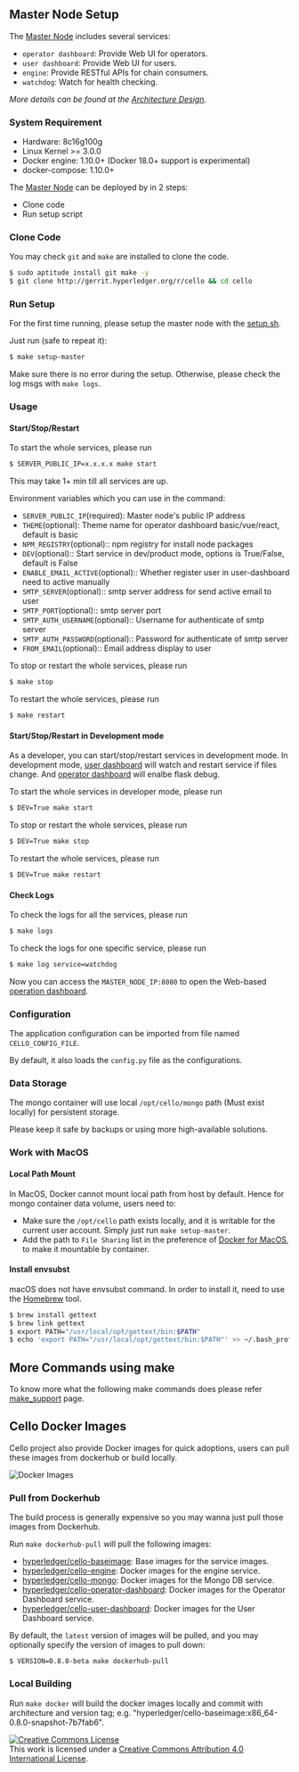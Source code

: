 ## Master Node Setup
The [Master Node](../terminology.md) includes several services:

* `operator dashboard`: Provide Web UI for operators.
* `user dashboard`: Provide Web UI for users.
* `engine`: Provide RESTful APIs for chain consumers.
* `watchdog`: Watch for health checking.

*More details can be found at the [Architecture Design](../arch.md).*

### System Requirement

* Hardware: 8c16g100g
* Linux Kernel >= 3.0.0
* Docker engine: 1.10.0+ (Docker 18.0+ support is experimental)
* docker-compose: 1.10.0+

The [Master Node](../terminology.md) can be deployed by in 2 steps:

* Clone code
* Run setup script

### Clone Code

You may check `git` and `make` are installed to clone the code.

```bash
$ sudo aptitude install git make -y
$ git clone http://gerrit.hyperledger.org/r/cello && cd cello
```

### Run Setup

For the first time running, please setup the master node with the [setup.sh](https://github.com/hyperledger/cello/blob/master/scripts/master_node/setup.sh).

Just run (safe to repeat it):

```bash
$ make setup-master
```

Make sure there is no error during the setup. Otherwise, please check the log msgs with `make logs`.

### Usage

#### Start/Stop/Restart
To start the whole services, please run

```bash
$ SERVER_PUBLIC_IP=x.x.x.x make start
```

This may take 1+ min till all services are up.

Environment variables which you can use in the command:

* `SERVER_PUBLIC_IP`(required): Master node's public IP address
* `THEME`(optional): Theme name for operator dashboard basic/vue/react, default is basic
* `NPM_REGISTRY`(optional):: npm registry for install node packages
* `DEV`(optional):: Start service in dev/product mode, options is True/False, default is False
* `ENABLE_EMAIL_ACTIVE`(optional):: Whether register user in user-dashboard need to active manually
* `SMTP_SERVER`(optional):: smtp server address for send active email to user
* `SMTP_PORT`(optional):: smtp server port
* `SMTP_AUTH_USERNAME`(optional):: Username for authenticate of smtp server
* `SMTP_AUTH_PASSWORD`(optional):: Password for authenticate of smtp server
* `FROM_EMAIL`(optional):: Email address display to user


To stop or restart the whole services, please run
```bash
$ make stop
```
To restart the whole services, please run
```bash
$ make restart
```

#### Start/Stop/Restart in Development mode
As a developer, you can start/stop/restart services in development mode. In development mode, [user dashboard](../dashboard_user.md) will watch and restart service if files change. And [operator dashboard](../dashboard_operator.md) will enalbe flask debug.

To start the whole services in developer mode, please run
```bash
$ DEV=True make start
```



To stop or restart the whole services, please run
```bash
$ DEV=True make stop
```
To restart the whole services, please run
```bash
$ DEV=True make restart
```

#### Check Logs
To check the logs for all the services, please run

```bash
$ make logs
```

To check the logs for one specific service, please run
```bash
$ make log service=watchdog
```

Now you can access the `MASTER_NODE_IP:8080` to open the Web-based [operation dashboard](../dashboard_operator.md).

### Configuration
The application configuration can be imported from file named `CELLO_CONFIG_FILE`.

By default, it also loads the `config.py` file as the configurations.

### Data Storage
The mongo container will use local `/opt/cello/mongo` path (Must exist locally) for persistent storage.

Please keep it safe by backups or using more high-available solutions.

### Work with MacOS

#### Local Path Mount
In MacOS, Docker cannot mount local path from host by default. Hence for mongo container data volume, users need to:

* Make sure the `/opt/cello` path exists locally, and it is writable for the current user account. Simply just run `make setup-master`.
* Add the path to `File Sharing` list in the preference of [Docker for MacOS](https://docs.docker.com/docker-for-mac/install/), to make it mountable by container.

#### Install envsubst
macOS does not have envsubst command. In order to install it, need to use the [Homebrew](https://brew.sh) tool.

```bash
$ brew install gettext
$ brew link gettext
$ export PATH="/usr/local/opt/gettext/bin:$PATH"
$ echo 'export PATH="/usr/local/opt/gettext/bin:$PATH"' >> ~/.bash_profile
```

## More Commands using make

To know more what the following make commands does please refer [make_support](../make_support.md) page.

## Cello Docker Images

Cello project also provide Docker images for quick adoptions, users can pull these images from dockerhub or build locally.

![Docker Images](imgs/cello_baseimage.png)

### Pull from Dockerhub
The build process is generally expensive so you may wanna just pull those images from Dockerhub.

Run `make dockerhub-pull` will pull the following images:

* [hyperledger/cello-baseimage](https://hub.docker.com/r/hyperledger/cello-baseimage/): Base images for the service images.
* [hyperledger/cello-engine](https://hub.docker.com/r/hyperledger/cello-engine/): Docker images for the engine service.
* [hyperledger/cello-mongo](https://hub.docker.com/r/hyperledger/cello-mongo/): Docker images for the Mongo DB service.
* [hyperledger/cello-operator-dashboard](https://hub.docker.com/r/hyperledger/cello-operator-dashboard/): Docker images for the Operator Dashboard service.
* [hyperledger/cello-user-dashboard](https://hub.docker.com/r/hyperledger/cello-user-dashboard/): Docker images for the User Dashboard service.

By default, the `latest` version of images will be pulled, and you may optionally specify the version of images to pull down:

```
$ VERSION=0.8.0-beta make dockerhub-pull
```

### Local Building
Run `make docker` will build the docker images locally and commit with architecture and version tag; e.g. "hyperledger/cello-baseimage:x86_64-0.8.0-snapshot-7b7fab6".

<a rel="license" href="http://creativecommons.org/licenses/by/4.0/"><img alt="Creative Commons License" style="border-width:0" src="https://i.creativecommons.org/l/by/4.0/88x31.png" /></a><br />This work is licensed under a <a rel="license" href="http://creativecommons.org/licenses/by/4.0/">Creative Commons Attribution 4.0 International License</a>.
